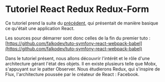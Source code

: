 # Tutoriel React Redux Redux-Form

Ce tutoriel prend la suite du [précédent](https://falkodev.gitbooks.io/tuto-symfony-react-webpack-babel/content/), qui présentait de manière basique ce qu'était une application React.

Les sources pour démarrer sont donc celles de la fin du premier tuto : [https://github.com/falkodev/tuto-symfony-react-webpack-babel](https://github.com/falkodev/tuto-symfony-react-webpack-babel)

Dans le tutoriel présent, nous allons découvrir l'intérêt et le rôle d'une architecture gérant l'état des objets. Il en existe plusieurs telle que Mobx, s'appuyant sur le patter Observer. Nous étudierons Redux, qui s'inspire de Flux, l'architecture poussée par le créateur de React : Facebook.  







